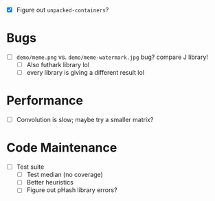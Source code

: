 - [x] Figure out `unpacked-containers`?
# Bugs
- [ ] `demo/meme.png` vs. `demo/meme-watermark.jpg` bug? compare J library!
  - [ ] Also futhark library lol
  - [ ] every library is giving a different result lol
# Performance
- [ ] Convolution is slow; maybe try a smaller matrix?
# Code Maintenance
- [ ] Test suite
  - [ ] Test median (no coverage)
  - [ ] Better heuristics
  - [ ] Figure out pHash library errors?
